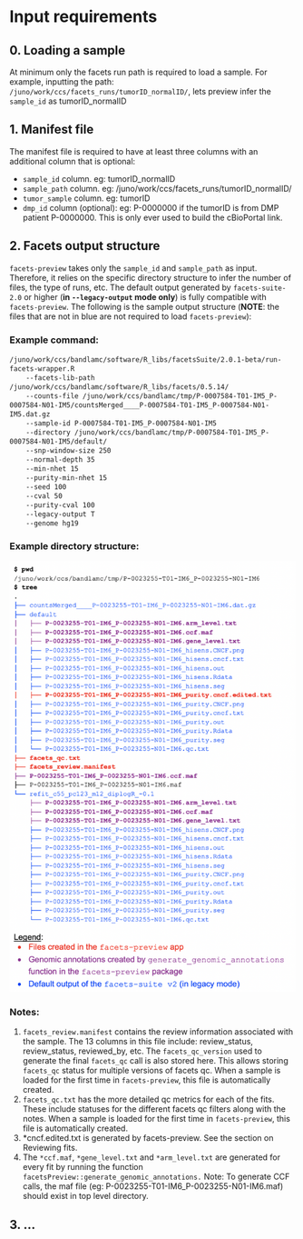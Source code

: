# Input requirements

## 0. Loading a sample

At minimum only the facets run path is required to load a sample. For example, inputting the path: `/juno/work/ccs/facets_runs/tumorID_normalID/`, lets preview infer the `sample_id` as tumorID\_normalID

## 1. Manifest file

The manifest file is required to have at least three columns with an additional column that is optional:

* `sample_id` column. eg: tumorID\_normalID 
* `sample_path` column. eg: /juno/work/ccs/facets\_runs/tumorID\_normalID/
* `tumor_sample` column. eg: tumorID
* `dmp_id` column \(optional\): eg: P-0000000 if the  tumorID is from DMP patient P-0000000. This is only ever used to build the cBioPortal link.

## 2. Facets output structure

`facets-preview` takes only the `sample_id` and `sample_path` as input. Therefore, it relies on the specific directory structure to infer the number of files, the type of runs, etc. The default output generated by `facets-suite-2.0` or higher \(**in `--legacy-output` mode only**\) is fully compatible with `facets-preview`. The following is the sample output structure \(**NOTE**: the files that are not in blue are not required to load `facets-preview`\):

### Example command:

```text
/juno/work/ccs/bandlamc/software/R_libs/facetsSuite/2.0.1-beta/run-facets-wrapper.R 
	--facets-lib-path /juno/work/ccs/bandlamc/software/R_libs/facets/0.5.14/ 
	--counts-file /juno/work/ccs/bandlamc/tmp/P-0007584-T01-IM5_P-0007584-N01-IM5/countsMerged____P-0007584-T01-IM5_P-0007584-N01-IM5.dat.gz
	--sample-id P-0007584-T01-IM5_P-0007584-N01-IM5
	--directory /juno/work/ccs/bandlamc/tmp/P-0007584-T01-IM5_P-0007584-N01-IM5/default/
	--snp-window-size 250 
	--normal-depth 35 
	--min-nhet 15 
	--purity-min-nhet 15 
	--seed 100
	--cval 50 
	--purity-cval 100 
	--legacy-output T 
	--genome hg19 
```

### Example directory structure:

![Example directory structure](.gitbook/assets/directory_structure1.png)

### Notes:

1. `facets_review.manifest` contains the review information associated with the sample. The 13 columns in this file include: review\_status, review\_status, reviewed\_by, etc. The `facets_qc_version` used to generate the final `facets_qc` call is also stored here. This allows storing `facets_qc` status for multiple versions of facets qc. When a sample is loaded for the first time in `facets-preview`, this file is automatically created.
2. `facets_qc.txt` has the more detailed qc metrics for each of the fits. These include statuses for the different facets qc filters along with the notes. When a sample is loaded for the first time in `facets-preview`, this file is automatically created.
3. \*cncf.edited.txt is generated by facets-preview. See the section on Reviewing fits.
4. The `*ccf.maf`, `*gene_level.txt` and `*arm_level.txt` are generated for every fit by running the function `facetsPreview::generate_genomic_annotations.` Note: To generate CCF calls, the maf file \(eg: P-0023255-T01-IM6\_P-0023255-N01-IM6.maf\) should exist in top level directory. 

## 3. ...





